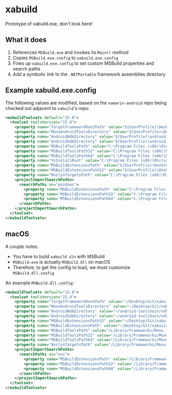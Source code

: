 # xabuild
Prototype of xabuild.exe, don't look here!


## What it does

1. References `MSBuild.exe` and invokes its `Main()` method
1. Copies `MSBuild.exe.config` to `xabuild.exe.config`
1. Fixes up `xabuild.exe.config` to set custom MSBuild properties and search paths
1. Add a symbolic link to the `.NETPortable` framework assemblies directory

## Example xabuild.exe.config

The following values are modified, based on the `xamarin-android` repo being checked out adjacent to `xabuild`'s repo:
```xml
<msbuildToolsets default="15.0">
  <toolset toolsVersion="15.0">
    <property name="TargetFrameworkRootPath" value="$(UserProfile)\Desktop\Git\xamarin-android\bin\Debug\lib\xamarin.android\xbuild-frameworks\" />
    <property name="MonoAndroidToolsDirectory" value="$(UserProfile)\Desktop\Git\xamarin-android\bin\Debug\lib\xamarin.android\xbuild\Xamarin\Android" />
    <property name="AndroidNdkDirectory" value="$(UserProfile)\android-toolchain\ndk" />
    <property name="AndroidSdkDirectory" value="$(UserProfile)\android-toolchain\sdk" />
    <property name="MSBuildToolsPath" value="C:\Program Files (x86)\Microsoft Visual Studio\2017\Enterprise\MSBuild\15.0\Bin" />
    <property name="MSBuildToolsPath32" value="C:\Program Files (x86)\Microsoft Visual Studio\2017\Enterprise\MSBuild\15.0\Bin" />
    <property name="MSBuildToolsPath64" value="C:\Program Files (x86)\Microsoft Visual Studio\2017\Enterprise\MSBuild\15.0\Bin" />
    <property name="VsInstallRoot" value="C:\Program Files (x86)\Microsoft Visual Studio\2017\Enterprise" />
    <property name="MSBuildExtensionsPath" value="$(UserProfile)\Desktop\Git\xamarin-android\bin\Debug\lib\xamarin.android\xbuild" />
    <property name="MSBuildExtensionsPath32" value="$(UserProfile)\Desktop\Git\xamarin-android\bin\Debug\lib\xamarin.android\xbuild" />
    <property name="RoslynTargetsPath" value="C:\Program Files (x86)\Microsoft Visual Studio\2017\Enterprise\MSBuild\15.0\Bin\Roslyn" />
    <projectImportSearchPaths>
      <searchPaths os="windows">
        <property name="MSBuildExtensionsPath" value="C:\Program Files (x86)\Microsoft Visual Studio\2017\Enterprise\MSBuild;$(MSBuildProgramFiles32)\MSBuild" />
        <property name="MSBuildExtensionsPath32" value="C:\Program Files (x86)\Microsoft Visual Studio\2017\Enterprise\MSBuild;$(MSBuildProgramFiles32)\MSBuild" />
        <property name="MSBuildExtensionsPath64" value="C:\Program Files (x86)\Microsoft Visual Studio\2017\Enterprise\MSBuild;$(MSBuildProgramFiles32)\MSBuild" />
      </searchPaths>
    </projectImportSearchPaths>
  </toolset>
</msbuildToolsets>
```

## macOS

A couple notes:
- You have to build `xabuild.sln` with MSBuild
- `MSBuild.exe` is actually `MSBuild.dll` on macOS
- Therefore, to get the config to load, we must customize `MSBuild.dll.config`

An example `MSBuild.dll.config`:
```xml
<msbuildToolsets default="15.0">
  <toolset toolsVersion="15.0">
    <property name="TargetFrameworkRootPath" value="~/Desktop/Git/xabuild/xamarin-android/bin/Debug/lib/xamarin.android/xbuild-frameworks/" />
    <property name="MonoAndroidToolsDirectory" value="~/Desktop/Git/xabuild/xamarin-android/bin/Debug/lib/xamarin.android/xbuild/Xamarin/Android" />
    <property name="AndroidNdkDirectory" value="~/android-toolchain/ndk" />
    <property name="AndroidSdkDirectory" value="~/android-toolchain/sdk" />
    <property name="MSBuildExtensionsPath32" value="~/Desktop/Git/xabuild/xamarin-android/bin/Debug/lib/xamarin.android/xbuild" />
    <property name="MSBuildExtensionsPath" value="~/Desktop/Git/xabuild/xamarin-android/bin/Debug/lib/xamarin.android/xbuild" />
    <property name="MSBuildToolsPath" value="/Library/Frameworks/Mono.framework/Versions/Current/lib/mono/msbuild/15.0/bin" />
    <property name="MSBuildToolsPath32" value="/Library/Frameworks/Mono.framework/Versions/Current/lib/mono/msbuild/15.0/bin" />
    <property name="MSBuildToolsPath64" value="/Library/Frameworks/Mono.framework/Versions/Current/lib/mono/msbuild/15.0/bin" />
    <property name="RoslynTargetsPath" value="/Library/Frameworks/Mono.framework/Versions/Current/lib/mono/msbuild/15.0/bin/Roslyn" />
    <projectImportSearchPaths>
      <searchPaths os="osx">
        <property name="MSBuildExtensionsPath" value="/Library/Frameworks/Mono.framework/Versions/Current/lib/mono/msbuild;/Library/Frameworks/Mono.framework/Versions/Current/lib/mono/xbuild" />
        <property name="MSBuildExtensionsPath32" value="/Library/Frameworks/Mono.framework/Versions/Current/lib/mono/msbuild;/Library/Frameworks/Mono.framework/Versions/Current/lib/mono/xbuild" />
        <property name="MSBuildExtensionsPath64" value="/Library/Frameworks/Mono.framework/Versions/Current/lib/mono/msbuild;/Library/Frameworks/Mono.framework/Versions/Current/lib/mono/xbuild" />
      </searchPaths>
    </projectImportSearchPaths>
  </toolset>
</msbuildToolsets>
```
